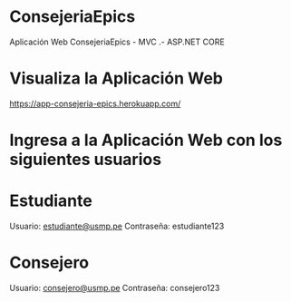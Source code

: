 # ConsejeriaEpics
Aplicación Web ConsejeriaEpics - MVC .- ASP.NET CORE

# Visualiza la Aplicación Web
https://app-consejeria-epics.herokuapp.com/

# Ingresa a la Aplicación Web con los siguientes usuarios
# Estudiante
Usuario: estudiante@usmp.pe
Contraseña: estudiante123

# Consejero
Usuario: consejero@usmp.pe
Contraseña: consejero123

